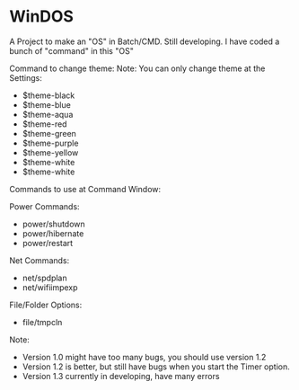 # WinDOS
A Project to make an "OS" in Batch/CMD. Still developing. 
I have coded a bunch of "command" in this "OS"

Command to change theme:
Note: You can only change theme at the Settings:

- $theme-black
- $theme-blue 
- $theme-aqua
- $theme-red
- $theme-green
- $theme-purple
- $theme-yellow
- $theme-white
- $theme-white

Commands to use at Command Window:

Power Commands:
- power/shutdown
- power/hibernate
- power/restart 

Net Commands:
- net/spdplan
- net/wifiimpexp

File/Folder Options:
- file/tmpcln

Note:
- Version 1.0 might have too many bugs, you should use version 1.2
- Version 1.2 is better, but still have bugs when you start the Timer option.
- Version 1.3 currently in developing, have many errors
